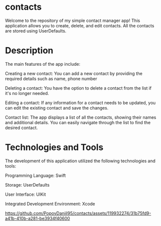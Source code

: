 # contacts

Welcome to the repository of my simple contact manager app! This application allows you to create, delete, and edit contacts. 
All the contacts are stored using UserDefaults.

# Description

The main features of the app include:

Creating a new contact: You can add a new contact by providing the required details such as name, phone number

Deleting a contact: You have the option to delete a contact from the list if it's no longer needed.

Editing a contact: If any information for a contact needs to be updated, you can edit the existing contact and save the changes.

Contact list: The app displays a list of all the contacts, showing their names and additional details. You can easily navigate through the list to find the desired contact.

# Technologies and Tools

The development of this application utilized the following technologies and tools:

Programming Language: Swift

Storage: UserDefaults

User Interface: UIKit

Integrated Development Environment:  Xcode

https://github.com/PopovDaniil95/contacts/assets/119932274/31b75fd9-a41b-410b-a281-be3934f40600

